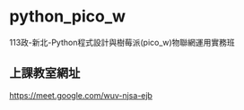 # python_pico_w
113政-新北-Python程式設計與樹莓派(pico_w)物聯網運用實務班

## 上課教室網址
https://meet.google.com/wuv-njsa-ejb
